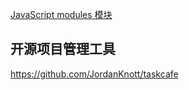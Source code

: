 [JavaScript modules 模块](https://developer.mozilla.org/zh-CN/docs/Web/JavaScript/Guide/Modules)

## 开源项目管理工具
https://github.com/JordanKnott/taskcafe